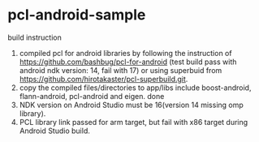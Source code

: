 # pcl-android-sample
build instruction
1. compiled pcl for android libraries by following the instruction of https://github.com/bashbug/pcl-for-android (test build pass with android ndk version: 14, fail with 17)
or using superbuid from https://github.com/hirotakaster/pcl-superbuild.git.  
2. copy the compiled files/directories to app/libs include boost-android, flann-android, pcl-android and eigen.
done
3. NDK version on Android Studio must be 16(version 14 missing omp library).
4. PCL library link passed for arm target, but fail with x86 target during Android Studio build.
